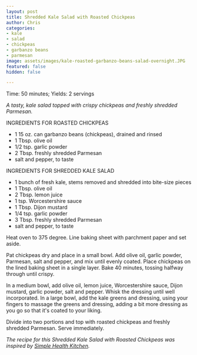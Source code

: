 ```yaml
---
layout: post
title: Shredded Kale Salad with Roasted Chickpeas
author: Chris
categories:
- kale
- salad
- chickpeas
- garbanzo beans
- parmesan
image: assets/images/kale-roasted-garbanzo-beans-salad-overnight.JPG
featured: false
hidden: false

---
```

Time: 50 minutes; Yields: 2 servings

_A tasty, kale salad topped with crispy chickpeas and freshly shredded Parmesan._

INGREDIENTS FOR ROASTED CHICKPEAS

* 1 15 oz. can garbanzo beans (chickpeas), drained and rinsed
* 1 Tbsp. olive oil
* 1/2 tsp. garlic powder
* 2 Tbsp. freshly shredded Parmesan
* salt and pepper, to taste

INGREDIENTS FOR SHREDDED KALE SALAD

* 1 bunch of fresh kale, stems removed and shredded into bite-size pieces
* 1 Tbsp. olive oil
* 2 Tbsp. lemon juice
* 1 tsp. Worcestershire sauce
* 1 Tbsp. Dijon mustard
* 1/4 tsp. garlic powder
* 3 Tbsp. freshly shredded Parmesan
* salt and pepper, to taste

Heat oven to 375 degree. Line baking sheet with parchment paper and set aside.

Pat chickpeas dry and place in a small bowl. Add olive oil, garlic powder, Parmesan, salt and pepper, and mix until evenly coated. Place chickpeas on the lined baking sheet in a single layer. Bake 40 minutes, tossing halfway through until crispy.

In a medium bowl, add olive oil, lemon juice, Worcestershire sauce, Dijon mustard, garlic powder, salt and pepper. Whisk the dressing until well incorporated. In a large bowl, add the kale greens and dressing, using your fingers to massage the greens and dressing, adding a bit more dressing as you go so that it's coated to your liking.

Divide into two portions and top with roasted chickpeas and freshly shredded Parmesan. Serve immediately.

_The recipe for this Shredded Kale Salad with Roasted Chickpeas was inspired by_ [_Simple Health Kitchen_](https://www.simplehealthykitchen.com/kale-caesar-salad-parmesan-roasted-chickpeas/)_._